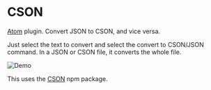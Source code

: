 CSON
====

[Atom](http://atom.io/) plugin. Convert JSON to CSON, and vice versa.

Just select the text to convert and select the convert to CSON/JSON command. In a JSON or CSON file, it converts the whole file.

![Demo](http://i.imgur.com/rmc4awT.gif)

This uses the [CSON](https://www.npmjs.com/package/cson) npm package.
